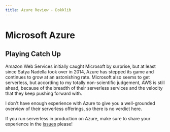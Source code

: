 ```yaml
---
title: Azure Review - Dokklib
---
```

# Microsoft Azure

## Playing Catch Up

Amazon Web Services initially caught Microsoft by surprise, but at least since Satya Nadella took over in 2014, Azure has stepped its game and continues to grow at an astonishing rate. Microsoft also seems to get serverless, but according to my totally non-scientific judgement, AWS is still ahead, because of the breadth of their serverless services and the velocity that they keep pushing forward with. 

I don't have enough experience with Azure to give you a well-grounded overview of their serverless offerings, so there is no verdict here. 

If you run serverless in production on Azure, make sure to share your experience in the [issues](https://github.com/dokklib/dokklib/issues) please!